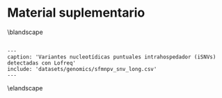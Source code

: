 # Material suplementario

\blandscape

```table

---
caption: 'Variantes nucleotídicas puntuales intrahospedador (iSNVs) detectadas con Lofreq'
include: 'datasets/genomics/sfmnpv_snv_long.csv'
---

```

\elandscape
